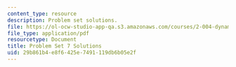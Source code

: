 ```yaml
---
content_type: resource
description: Problem set solutions.
file: https://ol-ocw-studio-app-qa.s3.amazonaws.com/courses/2-004-dynamics-and-control-ii-spring-2008/29b861b4e8f6425e7491119db6b05e2f_ps7soln.pdf
file_type: application/pdf
resourcetype: Document
title: Problem Set 7 Solutions
uid: 29b861b4-e8f6-425e-7491-119db6b05e2f
---
```

